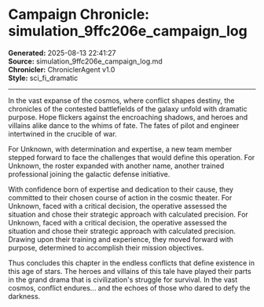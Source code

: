 # Campaign Chronicle: simulation_9ffc206e_campaign_log

**Generated:** 2025-08-13 22:41:27  
**Source:** simulation_9ffc206e_campaign_log.md  
**Chronicler:** ChroniclerAgent v1.0  
**Style:** sci_fi_dramatic  

---

In the vast expanse of the cosmos, where conflict shapes destiny, the chronicles of the contested battlefields of the galaxy unfold with dramatic purpose. Hope flickers against the encroaching shadows, and heroes and villains alike dance to the whims of fate. The fates of pilot and engineer intertwined in the crucible of war.

For Unknown, with determination and expertise, a new team member stepped forward to face the challenges that would define this operation. For Unknown, the roster expanded with another name, another trained professional joining the galactic defense initiative. 

With confidence born of expertise and dedication to their cause, they committed to their chosen course of action in the cosmic theater. For Unknown, faced with a critical decision, the operative assessed the situation and chose their strategic approach with calculated precision. For Unknown, faced with a critical decision, the operative assessed the situation and chose their strategic approach with calculated precision. Drawing upon their training and experience, they moved forward with purpose, determined to accomplish their mission objectives.

Thus concludes this chapter in the endless conflicts that define existence in this age of stars. The heroes and villains of this tale have played their parts in the grand drama that is civilization's struggle for survival. In the vast cosmos, conflict endures... and the echoes of those who dared to defy the darkness.